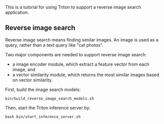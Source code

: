 This is a tutorial for using Triton to support a reverse image search application.

## Reverse image search

Reverse image search means finding similar images. An image is used as a query, rather than a text query like "cat photos".

Two major components are needed to support reverse image search:
- a image encoder module, which extract a feature vector from each image, and
- a vector similarity module, which returns the most similar images based on vector similarity.


First, build the image search models:

```
bin/build_reverse_image_search_models.sh
```

Then, start the Triton inference server by:

```
bash bin/start_inference_server.sh
```